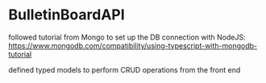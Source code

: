 # BulletinBoardAPI

followed tutorial from Mongo to set up the DB connection with NodeJS: https://www.mongodb.com/compatibility/using-typescript-with-mongodb-tutorial

defined typed models to perform CRUD operations from the front end
